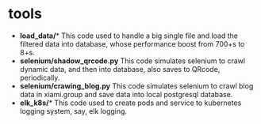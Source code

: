 # tools

- **load_data/***
This code used to handle a big single file and load the filtered data into database, whose performance boost from 700+s to 8+s.
- **selenium/shadow_qrcode.py**
This code simulates selenium to crawl dynamic data, and then into database, also saves to QRcode, periodically.
- **selenium/crawing_blog.py**
This code simulates selenium to crawl blog data in xiami.group and save data into local postgresql database.
- **elk_k8s/***
This code used to create pods and service to kubernetes logging system, say, elk logging.
